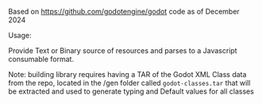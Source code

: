 Based on https://github.com/godotengine/godot code as of December 2024

Usage:

Provide Text or Binary source of resources and parses to a Javascript consumable format.

Note: building library requires having a TAR of the Godot XML Class data from the repo, located in the /gen folder called `godot-classes.tar` that will be extracted and used to generate typing and Default values for all classes